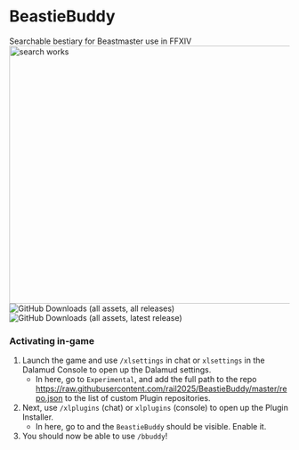 # BeastieBuddy
Searchable bestiary for Beastmaster use in FFXIV
<img width="1210" height="463" alt="search works" src="https://github.com/user-attachments/assets/176e0892-5eab-4ad7-bdce-a5a029399324" />
 ![GitHub Downloads (all assets, all releases)](https://img.shields.io/github/downloads/rail2025/BeastieBuddy/total) <br>
 ![GitHub Downloads (all assets, latest release)](https://img.shields.io/github/downloads/rail2025/BeastieBuddy/latest/total?label=Latest%20catches&labelColor=brown&color=purple)



### Activating in-game

1. Launch the game and use `/xlsettings` in chat or `xlsettings` in the Dalamud Console to open up the Dalamud settings.
    * In here, go to `Experimental`, and add the full path to the repo https://raw.githubusercontent.com/rail2025/BeastieBuddy/master/repo.json to the list of custom Plugin repositories.
2. Next, use `/xlplugins` (chat) or `xlplugins` (console) to open up the Plugin Installer.
    * In here, go to and the `BeastieBuddy` should be visible. Enable it.
3. You should now be able to use `/bbuddy`!
